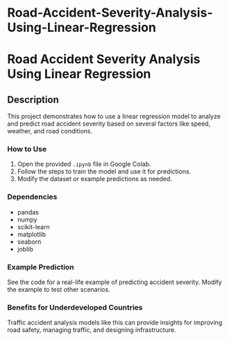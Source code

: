 # Road-Accident-Severity-Analysis-Using-Linear-Regression
# Road Accident Severity Analysis Using Linear Regression

## Description
This project demonstrates how to use a linear regression model to analyze and predict road accident severity based on several factors like speed, weather, and road conditions.

### How to Use
1. Open the provided `.ipynb` file in Google Colab.
2. Follow the steps to train the model and use it for predictions.
3. Modify the dataset or example predictions as needed.

### Dependencies
- pandas
- numpy
- scikit-learn
- matplotlib
- seaborn
- joblib

### Example Prediction
See the code for a real-life example of predicting accident severity. Modify the example to test other scenarios.

### Benefits for Underdeveloped Countries
Traffic accident analysis models like this can provide insights for improving road safety, managing traffic, and designing infrastructure.
